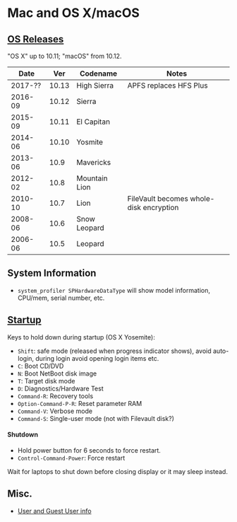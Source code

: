 Mac and OS X/macOS
==================

[OS Releases]
-------------

"OS X" up to 10.11; "macOS" from 10.12.

Date    | Ver   | Codename      | Notes
--------|-------|---------------|--------------------------------
2017-?? | 10.13 | High Sierra   | APFS replaces HFS Plus
2016-09 | 10.12 | Sierra        |
2015-09 | 10.11 | El Capitan    |
2014-06 | 10.10 | Yosmite       |
2013-06 | 10.9  | Mavericks     |
2012-02 | 10.8  | Mountain Lion |
2010-10 | 10.7  | Lion          | FileVault becomes whole-disk encryption
2008-06 | 10.6  | Snow Leopard  |
2006-06 | 10.5  | Leopard       |


System Information
------------------

* `system_profiler SPHardwareDataType` will show model information,
  CPU/mem, serial number, etc.


[Startup]
---------

Keys to hold down during startup (OS X Yosemite):

* `Shift`: safe mode (released when progress indicator shows),
           avoid auto-login, during login avoid opening login items etc.
* `C`: Boot CD/DVD
* `N`: Boot NetBoot disk image
* `T`: Target disk mode
* `D`: Diagnostics/Hardware Test
* `Command-R`: Recovery tools
* `Option-Command-P-R`: Reset parameter RAM
* `Command-V`: Verbose mode
* `Command-S`: Single-user mode (not with Filevault disk?)

#### Shutdown

* Hold power button for 6 seconds to force restart.
* `Control-Command-Power`: Force restart

Wait for laptops to shut down before closing display or it may sleep
instead.


Misc.
-----

* [User and Guest User info](https://support.apple.com/kb/PH25796)



[Startup]: https://support.apple.com/kb/PH25625
[OS Releases]: https://en.wikipedia.org/wiki/MacOS#Release_history

